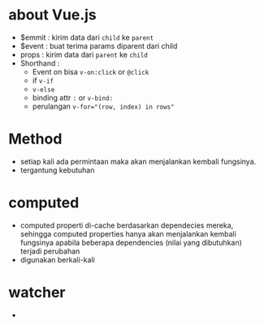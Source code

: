 # about Vue.js
- $emmit : kirim data dari `child` ke `parent`
- $event : buat terima params diparent dari child
- props : kirim data dari `parent` ke `child`
- Shorthand : 
    - Event on bisa `v-on:click` or `@click`
    - if `v-if`
    - `v-else`
    - binding attr `:` or `v-bind:`
    - perulangan `v-for="(row, index) in rows"`


# Method
- setiap kali ada permintaan maka akan menjalankan kembali fungsinya.
- tergantung kebutuhan


# computed 
- computed properti di-cache berdasarkan dependecies mereka, sehingga computed properties hanya akan menjalankan kembali fungsinya apabila beberapa dependencies (nilai yang dibutuhkan) terjadi perubahan
- digunakan berkali-kali 


# watcher
-

